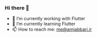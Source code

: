 ### Hi there 👋

- 🔭 I’m currently working with Flutter
- 🌱 I’m currently learning Flutter
- 📫 How to reach me: me@amjabbari.ir



<!--[![Anurag's github stats](https://github-readme-stats.vercel.app/api?username=AmirJabbari)](https://github.com/anuraghazra/github-readme-stats)


**AmirJabbari/AmirJabbari** is a ✨ _special_ ✨ repository because its `README.md` (this file) appears on your GitHub profile.

Here are some ideas to get you started:

- 🔭 I’m currently working on Android & Flutter
- 🌱 I’m currently learning Java
- 📫 How to reach me: me@amjabbari.ir
- ⚡ Fun fact: i Am Senior developer :)
-->

